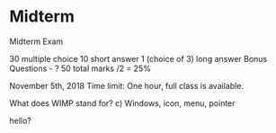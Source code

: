 # Midterm
Midterm Exam 

30 multiple choice
10 short answer
1 (choice of 3) long answer
Bonus Questions - ?
50 total marks /2 = 25% 


November 5th, 2018
Time limit: One hour, full class is available.

What does WIMP stand for?
c) Windows, icon, menu, pointer 

hello?
